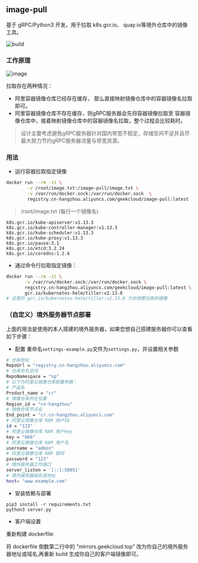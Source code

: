 ## image-pull
基于 gRPC/Python3 开发，用于拉取 k8s.gcr.io、 quay.io等境外仓库中的镜像工具。

![build](https://www.travis-ci.com/Mr-Linus/image-pull.svg?branch=master)

### 工作原理
![image](./image-pull.jpg)


拉取存在两种情况：
- 阿里容器镜像仓库已经存在缓存，
那么直接映射镜像仓库中的容器镜像名拉取即可。
- 阿里容器镜像仓库不存在缓存，则gRPC服务器会先将容器镜像拉取至
容器镜像仓库中，接着映射镜像仓库中的容器镜像名拉取，整个过程会比较耗时。
> 设计主要考虑避免gRPC服务器针对国内带宽不稳定，存储空间不足并且尽最大努力节约gRPC服务器流量与带宽资源。
### 用法
- 运行容器拉取指定镜像
```bash
docker run --rm -it \
        -v /root/image.txt:/image-pull/image.txt \
        -v /var/run/docker.sock:/var/run/docker.sock  \
        registry.cn-hangzhou.aliyuncs.com/geekcloud/image-pull:latest
```
> /root/image.txt (每行一个镜像名)
```text
k8s.gcr.io/kube-apiserver:v1.13.3
k8s.gcr.io/kube-controller-manager:v1.13.3
k8s.gcr.io/kube-scheduler:v1.13.3
k8s.gcr.io/kube-proxy:v1.13.3
k8s.gcr.io/pause:3.1
k8s.gcr.io/etcd:3.2.24
k8s.gcr.io/coredns:1.2.6
```
- 通过命令行拉取指定镜像：
```bash
docker run --rm -it \
       -v /var/run/docker.sock:/var/run/docker.sock \
       registry.cn-hangzhou.aliyuncs.com/geekcloud/image-pull:latest \
       gcr.io/kubernetes-helm/tiller:v2.13.0
# 这里的 gcr.io/kubernetes-helm/tiller:v2.13.0 为你想要拉取的镜像
```
### （自定义）境外服务器节点部署
上面的用法是使用的本人搭建的境外服务器，如果您想自己搭建服务器你可以查看如下步骤：
- 配置
重命名`settings-example.py`文件为`settings.py`，并设置相关参数
```bash
# 仓库地址
RepoUrl = "registry.cn-hangzhou.aliyuncs.com"
# 仓库命名空间
RepoNamespace = "sp"
# 以下为阿里云镜像仓库配置参数：
# 产品名
Product_name = "cr"
# 镜像仓库所在位置
Region_id = "cn-hangzhou"
# 镜像仓库节点名
End_point = "cr.cn-hangzhou.aliyuncs.com"
# 阿里云镜像仓库 RAM 用户ID
id = "123"
# 阿里云镜像仓库 RAM 用户key
key = "666"
# 阿里云镜像仓库 RAM 用户名
username = "admin"
# 阿里云镜像仓库 RAM 密码
password = "123"
# 境外服务器工作端口
server_listen = '[::]:50051'
# 境外服务器域名或地址
host= "www.example.com"
```
- 安装依赖与部署
```shell
pip3 install -r requirements.txt
python3 server.py
```

- 客户端设置

重新构建 dockerfile: 

将 dockerfile 倒数第二行中的 "mirrors.geekcloud.top" 改为你自己的境外服务器地址或域名,再重新 build 生成你自己的客户端镜像即可。